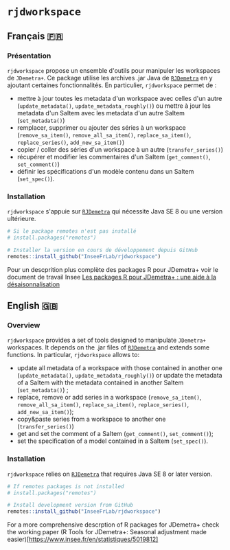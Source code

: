 # `rjdworkspace`

<!-- [![CRAN\_Status\_Badge](http://www.r-pkg.org/badges/version/rjdworkspace)](https://cran.r-project.org/package=rjdworkspace) -->

## Français 🇫🇷

### Présentation

`rjdworkspace` propose un ensemble d'outils pour manipuler les workspaces de `JDemetra+`. Ce package utilise les archives .jar Java de [`RJDemetra`](https://github.com/nbbrd/rjdemetra) en y ajoutant certaines fonctionnalités. En particulier, `rjdworkspace` permet de :

- mettre à jour toutes les metadata d'un workspace avec celles d'un autre (`update_metadata()`, `update_metadata_roughly()`) ou mettre à jour les metadata d'un SaItem avec les metadata d'un autre SaItem (`set_metadata()`) 
- remplacer, supprimer ou ajouter des séries à un workspace (`remove_sa_item()`, `remove_all_sa_item()`, `replace_sa_item()`, `replace_series()`, `add_new_sa_item()`)
- copier / coller des séries d'un workspace à un autre (`transfer_series()`)
- récupérer et modifier les commentaires d'un SaItem (`get_comment()`, `set_comment()`)
- définir les spécifications d'un modèle contenu dans un SaItem (`set_spec()`).

### Installation

`rjdworkspace` s'appuie sur [`RJDemetra`](https://github.com/nbbrd/rjdemetra) qui nécessite Java SE 8 ou une version ultérieure.

``` r
# Si le package remotes n'est pas installé
# install.packages("remotes")

# Installer la version en cours de développement depuis GitHub
remotes::install_github("InseeFrLab/rjdworkspace")
```
Pour un descprition plus complète des packages R pour JDemetra+ voir le document de travail Insee [Les packages R pour JDemetra+ : une aide à la désaisonnalisation](https://www.insee.fr/fr/statistiques/5019786)

## English 🇬🇧

### Overview

`rjdworkspace` provides a set of tools designed to manipulate `JDemetra+` workspaces.
It depends on the .jar files of
[`RJDemetra`](https://github.com/nbbrd/rjdemetra) and extends some
functions. In particular, `rjdworkspace` allows to:

- update all metadata of a workspace with those contained in another
  one (`update_metadata()`, `update_metadata_roughly()`) or update the
  metadata of a SaItem with the metadata contained in another SaItem
  (`set_metadata()`) ;  
- replace, remove or add series in a workspace (`remove_sa_item()`,
  `remove_all_sa_item()`, `replace_sa_item()`, `replace_series()`,
  `add_new_sa_item()`);  
- copy\&paste series from a workspace to another one
  (`transfer_series()`)
- get and set the comment of a SaItem (`get_comment()`,
  `set_comment()`);
- set the specification of a model contained in a SaItem
  (`set_spec()`).

### Installation

`rjdworkspace` relies on [`RJDemetra`](https://github.com/nbbrd/rjdemetra) that requires Java SE 8 or later
version.

``` r
# If remotes packages is not installed
# install.packages("remotes")

# Install development version from GitHub
remotes::install_github("InseeFrLab/rjdworkspace")
```
For a more comprehensive descrption of R packages for JDemetra+ check the working paper (R Tools for JDemetra+: Seasonal adjustment made easier)[https://www.insee.fr/en/statistiques/5019812]
